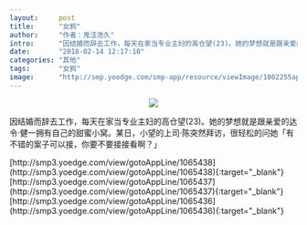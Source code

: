```yaml
---
layout:     post
title:      "女鸦"
author:     "作者：鬼洼浩久"
intro:      "因结婚而辞去工作，每天在家当专业主妇的高仓望(23)。她的梦想就是跟亲爱的达令‧健一拥有自己的甜蜜小窝。某日，小望的上司‧陈突然拜访，很轻松的问她「有不错的案子可以接，你要不要接接看啊？」"
date:       "2018-02-14 12:17:10"
categories: "其他"
tags:       "女鸦"
image:      "http://smp.yoedge.com/smp-app/resource/viewImage/1002255appline.png"
---
```

<div style="text-align: center">
<p><img src="http://smp.yoedge.com/smp-app/resource/viewImage/1002255appline.png"/></p>
</div>
<p class="post-meta">
<span>因结婚而辞去工作，每天在家当专业主妇的高仓望(23)。她的梦想就是跟亲爱的达令‧健一拥有自己的甜蜜小窝。某日，小望的上司‧陈突然拜访，很轻松的问她「有不错的案子可以接，你要不要接接看啊？」</span>
</p>
[http://smp3.yoedge.com/view/gotoAppLine/1065438](http://smp3.yoedge.com/view/gotoAppLine/1065438){:target="_blank"}
[http://smp3.yoedge.com/view/gotoAppLine/1065437](http://smp3.yoedge.com/view/gotoAppLine/1065437){:target="_blank"}
[http://smp3.yoedge.com/view/gotoAppLine/1065436](http://smp3.yoedge.com/view/gotoAppLine/1065436){:target="_blank"}


